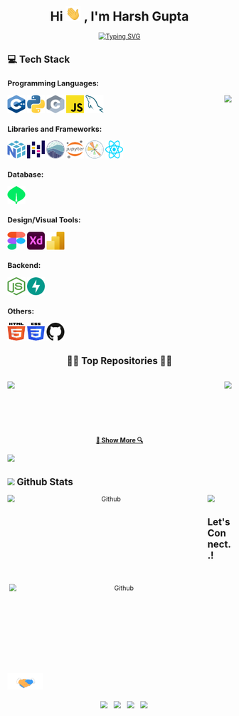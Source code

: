 <h1 align="center">Hi <img src="https://raw.githubusercontent.com/ABSphreak/ABSphreak/master/gifs/Hi.gif" height="33px"> , I'm Harsh Gupta</h1>
<p align="center">
<a href="https://git.io/typing-svg"><img src="https://readme-typing-svg.demolab.com?font=Caveat&size=45&duration=6000&pause=500&color=7FF721&background=88C0FF00&center=true&vCenter=true&width=800&height=100&lines=Passionate+about+ML%2C+Finance%2C+and+Data+Science;Sophomore+at+IIT+Kharagpur;I+Love+building+real+life+projects." alt="Typing SVG" /></a>


## 💻 Tech Stack
<h3 align="left">Programming Languages:</h3>
<p align="left">
<img align="right" src="https://media1.giphy.com/media/13HgwGsXF0aiGY/giphy.gif" />
<img src="images/c-plusplus.svg" alt="C++" width="40" height="40"/>
<img src="images/python.svg" alt="python" width="40" height="40"/>

<img src="images/c.svg" alt="C" width="40" height="40"/>
<img src="images/javascript.svg" alt="javascript" width="40" height="40"/>
<img src="images/mysql-icon.svg" alt="SQL" width="40" height="40"/>

</p>

<h3 align="left">Libraries and Frameworks:</h3>
 
<p align="left">
<img src="images/numpy.svg" alt="Numpy" width="40" height="40"/>
<img src="images/pandas-icon.svg" alt="Pandas" width="40" height="40"/>
<img src="images/seaborn-icon.svg" alt="Seaborn" width="40" height="40"/>
<img src="images/jupyter.svg" alt="Jupyter" width="40" height="40"/>
<img src="images/matplotlib-icon.svg" alt="MatplotLib" width="40" height="40"/>
<img src="images/react.svg" alt="React" width="40" height="40"/>
</p>
<h3 align="left">Database:</h3>
<p align="left">
<img src="images/mongodb-icon.svg" alt="Mongo DB" width="40" height="40"/>
</p>

<h3 align="left">Design/Visual Tools:</h3>

<p align="left">
<img src="images/figma.svg" alt="Figma" width="40" height="40"/>
<img src="images/adobe-xd.svg" alt="Adobe XD" width="40" height="40"/>
<img src="images/microsoft-power-bi.svg" alt="Power Bi" width="40" height="40"/>

</p>

<h3 align="left">Backend:</h3>
<p align="left">
<img src="images/nodejs-icon.svg" alt="Node JS" width="40" height="40"/>
<img src="images/fastapi-1.svg" alt="Fast API" width="40" height="40"/>
</p>



<h3 align="left">Others:</h3>
<p align="left">
<img src="images/html-5.svg" alt="HTML" width="40" height="40"/>
<img src="images/css-3.svg" alt="CSS" width="40" height="40"/>
<img src="images/github-icon.svg" alt="Github" width="40" height="40"/>
</p>



<h2 align="center">👨‍💻 Top Repositories 👨‍💻</h2>
<br>
<div width="100%" align="center">
  <a align="left" href="https://github.com/dudegladiator/Liveweather.github.io" title="Live Weather"><img align="left" height="115" src="https://github-readme-stats.vercel.app/api/pin/?username=dudegladiator&repo=Liveweather.github.io&theme=react&border_color=61dafb&border_radius=10"></a>
  <a align="right" href="https://github.com/dudegladiator/YoutubeDownloader" title="Youtube Downloader"><img align="right" height="115" src="https://github-readme-stats.vercel.app/api/pin/?username=dudegladiator&repo=YoutubeDownloader&theme=react&border_color=61dafb&border_radius=10"></a>
</div>
<br/><br/><br/><br/><br/><br/>
<h4 align="center">
  <a href="https://github.com/dudegladiator?tab=repositories" title="Show Repositories">🔎 Show More 🔍</a>
</h4>
<a href=""><img src="https://user-images.githubusercontent.com/73097560/115834477-dbab4500-a447-11eb-908a-139a6edaec5c.gif"></a>

## <img src="https://media.giphy.com/media/iY8CRBdQXODJSCERIr/giphy.gif" width="35"> Github Stats
<div align="center"> 
<img align="left" src="https://github-readme-stats.vercel.app/api/top-langs/?username=dudegladiator&layout=compact&theme=react" alt="Github" width="450" height="200"/>
<img align="right" src="https://github-readme-stats.vercel.app/api?username=dudegladiator&show_icons=true&theme=react" alt="Github" width="500" height="200"/>
</div>

<a href=""><img src="https://user-images.githubusercontent.com/73097560/115834477-dbab4500-a447-11eb-908a-139a6edaec5c.gif"></a>


## <p align="left"> Let's Connect..!<img src="https://github.com/0xAbdulKhalid/0xAbdulKhalid/raw/main/assets/mdImages/handshake.gif" width ="80"></p>
<p align="center">

 <div align="center"  class="icons-social" style="margin-left: 10px;">
        <a style="margin-left: 10px;"  target="_blank" href="https://www.linkedin.com/in/harsh-gupta-839714252/">
          <img src="https://img.icons8.com/doodle/40/000000/linkedin--v2.png" ></a>
        <a style="margin-left: 10px;" target="_blank" href="https://www.instagram.com/harsh_90731/">
			<img src="https://img.icons8.com/doodle/40/000000/instagram-new--v2.png"></a>
		<a style="margin-left: 10px;" target="_blank" href="https://twitter.com/harsh90731">
			<img src="https://img.icons8.com/doodle/1x/twitter-squared--v2.png" ></a>
		<a style="margin-left: 10px;" target="_blank" href="https://www.youtube.com/channel/UCdapMx-E35qLTGRF8HfyWbA">
				<img src="https://img.icons8.com/doodle/1x/youtube--v2.png" ></a>
	
      

</p>
